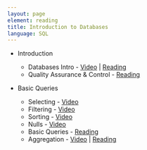 ```yaml
---
layout: page
element: reading
title: Introduction to Databases
language: SQL
---
```


* Introduction

  * Databases Intro - [Video](https://www.youtube.com/watch?v=kaKa6N9lEG8) \| [Reading](http://www.datacarpentry.org/sql-ecology-lesson//00-sql-introduction.html)
  * Quality Assurance & Control - [Reading](http://www.datacarpentry.org/spreadsheet-ecology-lesson/04-quality-control.html)

* Basic Queries

  * Selecting - [Video](https://www.youtube.com/watch?v=Gua3FpRzLdQ)
  * Filtering - [Video](https://www.youtube.com/watch?v=c3hoWxukrPE)
  * Sorting - [Video](https://www.youtube.com/watch?v=rNwwdijxxKs)
  * Nulls - [Video](https://www.youtube.com/watch?v=KLugfNdGNFw)
  * Basic Queries - [Reading](http://www.datacarpentry.org/sql-ecology-lesson//01-sql-basic-queries.html)
  * Aggregation - [Video](https://www.youtube.com/watch?v=ZjuL-pfkUOA) \| [Reading](http://www.datacarpentry.org/sql-ecology-lesson//02-sql-aggregation.html)
